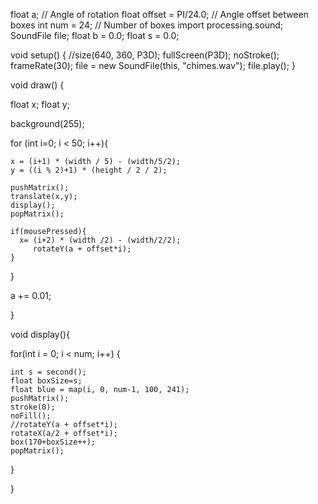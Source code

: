 float a;                 // Angle of rotation
float offset = PI/24.0;  // Angle offset between boxes
int num = 24;            // Number of boxes
import processing.sound;
SoundFile file;
float b = 0.0;
float s = 0.0;

void setup() {
  //size(640, 360, P3D);
  fullScreen(P3D);
  noStroke();
  frameRate(30);
 file = new SoundFile(this, "chimes.wav");
 file.play();
}


void draw() {

  float x;
  float y;

  background(255);



 for (int i=0; i < 50; i++){


    x = (i+1) * (width / 5) - (width/5/2);
    y = ((i % 2)+1) * (height / 2 / 2);

    pushMatrix();
    translate(x,y);
    display();
    popMatrix();

    if(mousePressed){
      x= (i+2) * (width /2) - (width/2/2);
         rotateY(a + offset*i);
    }
  }

 a += 0.01;

}

 void display(){


 for(int i = 0; i < num; i++) {

    int s = second();
    float boxSize=s;
    float blue = map(i, 0, num-1, 100, 241);
    pushMatrix();
    stroke(0);
    noFill();
    //rotateY(a + offset*i);
    rotateX(a/2 + offset*i);
    box(170+boxSize++);
    popMatrix();
  }


 }
